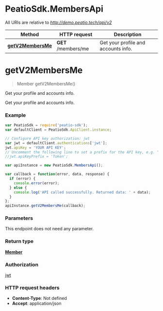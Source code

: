 # PeatioSdk.MembersApi

All URIs are relative to *http://demo.peatio.tech/api/v2*

Method | HTTP request | Description
------------- | ------------- | -------------
[**getV2MembersMe**](MembersApi.md#getV2MembersMe) | **GET** /members/me | Get your profile and accounts info.


<a name="getV2MembersMe"></a>
# **getV2MembersMe**
> Member getV2MembersMe()

Get your profile and accounts info.

Get your profile and accounts info.

### Example
```javascript
var PeatioSdk = require('peatio-sdk');
var defaultClient = PeatioSdk.ApiClient.instance;

// Configure API key authorization: jwt
var jwt = defaultClient.authentications['jwt'];
jwt.apiKey = 'YOUR API KEY';
// Uncomment the following line to set a prefix for the API key, e.g. "Token" (defaults to null)
//jwt.apiKeyPrefix = 'Token';

var apiInstance = new PeatioSdk.MembersApi();

var callback = function(error, data, response) {
  if (error) {
    console.error(error);
  } else {
    console.log('API called successfully. Returned data: ' + data);
  }
};
apiInstance.getV2MembersMe(callback);
```

### Parameters
This endpoint does not need any parameter.

### Return type

[**Member**](Member.md)

### Authorization

[jwt](../README.md#jwt)

### HTTP request headers

 - **Content-Type**: Not defined
 - **Accept**: application/json

